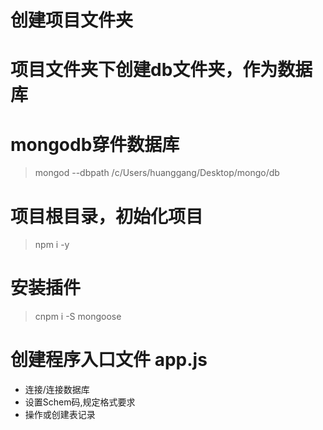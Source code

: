 # 创建项目文件夹
# 项目文件夹下创建db文件夹，作为数据库
# mongodb穿件数据库
> mongod --dbpath /c/Users/huanggang/Desktop/mongo/db
# 项目根目录，初始化项目
> npm i -y
# 安装插件
> cnpm i -S mongoose
# 创建程序入口文件 app.js
* 连接/连接数据库
* 设置Schem码,规定格式要求
* 操作或创建表记录
  